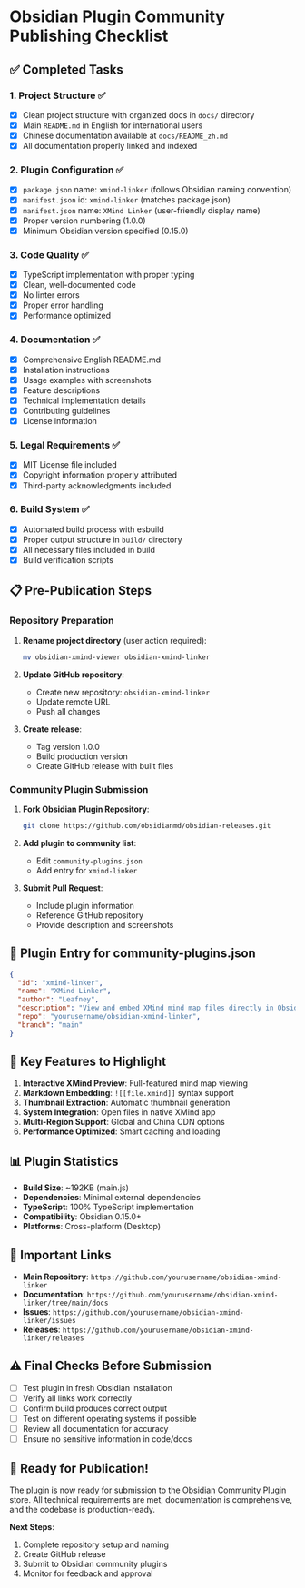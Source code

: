 # Obsidian Plugin Community Publishing Checklist

## ✅ Completed Tasks

### 1. Project Structure ✅
- [x] Clean project structure with organized docs in `docs/` directory
- [x] Main `README.md` in English for international users
- [x] Chinese documentation available at `docs/README_zh.md`
- [x] All documentation properly linked and indexed

### 2. Plugin Configuration ✅
- [x] `package.json` name: `xmind-linker` (follows Obsidian naming convention)
- [x] `manifest.json` id: `xmind-linker` (matches package.json)
- [x] `manifest.json` name: `XMind Linker` (user-friendly display name)
- [x] Proper version numbering (1.0.0)
- [x] Minimum Obsidian version specified (0.15.0)

### 3. Code Quality ✅
- [x] TypeScript implementation with proper typing
- [x] Clean, well-documented code
- [x] No linter errors
- [x] Proper error handling
- [x] Performance optimized

### 4. Documentation ✅
- [x] Comprehensive English README.md
- [x] Installation instructions
- [x] Usage examples with screenshots
- [x] Feature descriptions
- [x] Technical implementation details
- [x] Contributing guidelines
- [x] License information

### 5. Legal Requirements ✅
- [x] MIT License file included
- [x] Copyright information properly attributed
- [x] Third-party acknowledgments included

### 6. Build System ✅
- [x] Automated build process with esbuild
- [x] Proper output structure in `build/` directory
- [x] All necessary files included in build
- [x] Build verification scripts

## 📋 Pre-Publication Steps

### Repository Preparation
1. **Rename project directory** (user action required):
   ```bash
   mv obsidian-xmind-viewer obsidian-xmind-linker
   ```

2. **Update GitHub repository**:
   - Create new repository: `obsidian-xmind-linker`
   - Update remote URL
   - Push all changes

3. **Create release**:
   - Tag version 1.0.0
   - Build production version
   - Create GitHub release with built files

### Community Plugin Submission
1. **Fork Obsidian Plugin Repository**:
   ```bash
   git clone https://github.com/obsidianmd/obsidian-releases.git
   ```

2. **Add plugin to community list**:
   - Edit `community-plugins.json`
   - Add entry for `xmind-linker`

3. **Submit Pull Request**:
   - Include plugin information
   - Reference GitHub repository
   - Provide description and screenshots

## 📝 Plugin Entry for community-plugins.json

```json
{
  "id": "xmind-linker",
  "name": "XMind Linker",
  "author": "Leafney",
  "description": "View and embed XMind mind map files directly in Obsidian with interactive preview and system integration.",
  "repo": "yourusername/obsidian-xmind-linker",
  "branch": "main"
}
```

## 🎯 Key Features to Highlight

1. **Interactive XMind Preview**: Full-featured mind map viewing
2. **Markdown Embedding**: `![[file.xmind]]` syntax support
3. **Thumbnail Extraction**: Automatic thumbnail generation
4. **System Integration**: Open files in native XMind app
5. **Multi-Region Support**: Global and China CDN options
6. **Performance Optimized**: Smart caching and loading

## 📊 Plugin Statistics

- **Build Size**: ~192KB (main.js)
- **Dependencies**: Minimal external dependencies
- **TypeScript**: 100% TypeScript implementation
- **Compatibility**: Obsidian 0.15.0+
- **Platforms**: Cross-platform (Desktop)

## 🔗 Important Links

- **Main Repository**: `https://github.com/yourusername/obsidian-xmind-linker`
- **Documentation**: `https://github.com/yourusername/obsidian-xmind-linker/tree/main/docs`
- **Issues**: `https://github.com/yourusername/obsidian-xmind-linker/issues`
- **Releases**: `https://github.com/yourusername/obsidian-xmind-linker/releases`

## ⚠️ Final Checks Before Submission

- [ ] Test plugin in fresh Obsidian installation
- [ ] Verify all links work correctly
- [ ] Confirm build produces correct output
- [ ] Test on different operating systems if possible
- [ ] Review all documentation for accuracy
- [ ] Ensure no sensitive information in code/docs

## 🚀 Ready for Publication!

The plugin is now ready for submission to the Obsidian Community Plugin store. All technical requirements are met, documentation is comprehensive, and the codebase is production-ready.

**Next Steps**:
1. Complete repository setup and naming
2. Create GitHub release
3. Submit to Obsidian community plugins
4. Monitor for feedback and approval 